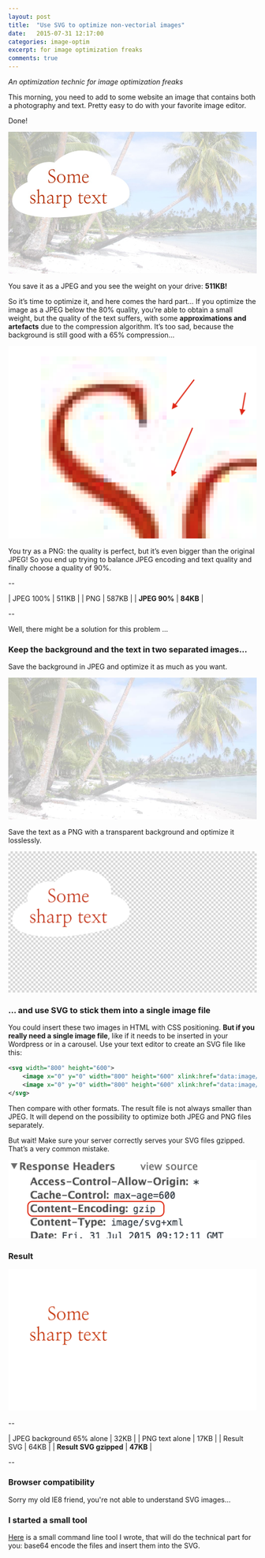 ```yaml
---
layout: post
title:  "Use SVG to optimize non-vectorial images"
date:   2015-07-31 12:17:00
categories: image-optim
excerpt: for image optimization freaks
comments: true
---
```


*An optimization technic for image optimization freaks*


This morning, you need to add to some website an image that contains both a photography and text. Pretty easy to do with your favorite image editor.

Done!

![Just created image](/assets/optimized-90.jpg)

You save it as a JPEG and you see the weight on your drive: **511KB!**

So it’s time to optimize it, and here comes the hard part… If you optimize the image as a JPEG below the 80% quality, you’re able to obtain a small weight, but the quality of the text suffers, with some **approximations and artefacts** due to the compression algorithm. It’s too sad, because the background is still good with a 65% compression…

![JPEG encoding artefacts](/assets/not-so-sharp.png)

You try as a PNG: the quality is perfect, but it’s even bigger than the original JPEG! So you end up trying to balance JPEG encoding and text quality and finally choose a quality of 90%.

--

| JPEG 100%                        | 511KB    |
| PNG                              | 587KB    |
| **JPEG 90%**                     | **84KB** |

--

Well, there might be a solution for this problem ...


### Keep the background and the text in two separated images…

Save the background in JPEG and optimize it as much as you want.

![optimized background](/assets/background-65.jpg)

Save the text as a PNG with a transparent background and optimize it losslessly.

![optimized text](/assets/text-alone.png)


### ... and use SVG to stick them into a single image file

You could insert these two images in HTML with CSS positioning. **But if you really need a single image file**, like if it needs to be inserted in your Wordpress or in a carousel. 
Use your text editor to create an SVG file like this:

```xml
<svg width="800" height="600">
    <image x="0" y="0" width="800" height="600" xlink:href="data:image/jpg;base64,{{base64-encoded-background}}" />
    <image x="0" y="0" width="800" height="600" xlink:href="data:image/png;base64,{{base64-encoded-top}}" />
</svg>
```

Then compare with other formats. The result file is not always smaller than JPEG. It will depend on the possibility to optimize both JPEG and PNG files separately.

But wait! Make sure your server correctly serves your SVG files gzipped. That’s a very common mistake.

![check gzip compression](/assets/gzip.png)


### Result

![result svg file](/assets/result.svg)

--

| JPEG background 65% alone        | 32KB     |
| PNG text alone                   | 17KB     |
| Result SVG                       | 64KB     |
| **Result SVG gzipped**           | **47KB** |

--


### Browser compatibility

Sorry my old IE8 friend, you're not able to understand SVG images...


### I started a small tool

[Here][svg-image-merge] is a small command line tool I wrote, that will do the technical part for you: base64 encode the files and insert them into the SVG.



[svg-image-merge]:      https://github.com/gmetais/svg-image-merge
